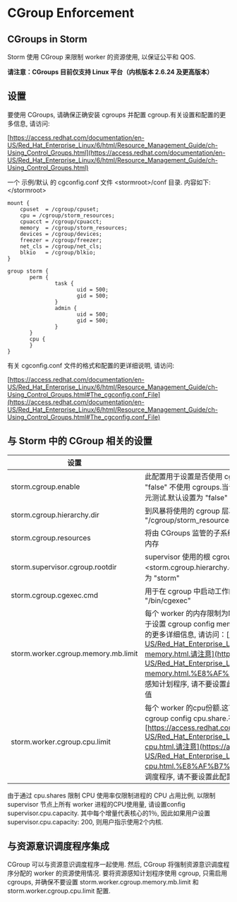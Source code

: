 # CGroup Enforcement

## CGroups in Storm

Storm 使用 CGroup 来限制 worker 的资源使用, 以保证公平和 QOS.

**请注意：CGroups 目前仅支持 Linux 平台（内核版本 2.6.24 及更高版本）**

## 设置

要使用 CGroups, 请确保正确安装 cgroups 并配置 cgroup.有关设置和配置的更多信息, 请访问:

[https://access.redhat.com/documentation/en-US/Red_Hat_Enterprise_Linux/6/html/Resource_Management_Guide/ch-Using_Control_Groups.html](https://access.redhat.com/documentation/en-US/Red_Hat_Enterprise_Linux/6/html/Resource_Management_Guide/ch-Using_Control_Groups.html)

一个 示例/默认 的 cgconfig.conf 文件 &lt;stormroot&gt;/conf 目录. 内容如下:&lt;/stormroot&gt;

```
mount {
    cpuset  = /cgroup/cpuset;
    cpu = /cgroup/storm_resources;
    cpuacct = /cgroup/cpuacct;
    memory  = /cgroup/storm_resources;
    devices = /cgroup/devices;
    freezer = /cgroup/freezer;
    net_cls = /cgroup/net_cls;
    blkio   = /cgroup/blkio;
}

group storm {
       perm {
               task {
                      uid = 500;
                      gid = 500;
               }
               admin {
                      uid = 500;
                      gid = 500;
               }
       }
       cpu {
       }
} 
```

有关 cgconfig.conf 文件的格式和配置的更详细说明, 请访问:

[https://access.redhat.com/documentation/en-US/Red_Hat_Enterprise_Linux/6/html/Resource_Management_Guide/ch-Using_Control_Groups.html#The_cgconfig.conf_File](https://access.redhat.com/documentation/en-US/Red_Hat_Enterprise_Linux/6/html/Resource_Management_Guide/ch-Using_Control_Groups.html#The_cgconfig.conf_File)

## 与 Storm 中的 CGroup 相关的设置

| 设置 | 功能 |
| --- | --- |
| storm.cgroup.enable | 此配置用于设置是否使用 cgroup.设置 "true" 以启用 cgroups 的使用.设置 "false" 不使用 cgroups.当该配置设置为 false 时, 将跳过与 cgroup 相关的单元测试.默认设置为 "false" |
| storm.cgroup.hierarchy.dir | 到风暴将使用的 cgroup 层次结构的路径.默认设置为 "/cgroup/storm_resources" |
| storm.cgroup.resources | 将由 CGroups 监管的子系统列表.默认设置为 cpu 和内存.目前只支持 cpu 和内存 |
| storm.supervisor.cgroup.rootdir | supervisor 使用的根 cgroup.cgroup 的路径将是 &lt;storm.cgroup.hierarchy.dir&gt;/&lt;storm.supervisor.cgroup.rootdir&gt;.默认设置为 "storm" |
| storm.cgroup.cgexec.cmd | 用于在 cgroup 中启动工作的 cgexec 命令的绝对路径.默认设置为 "/bin/cgexec" |
| storm.worker.cgroup.memory.mb.limit | 每个 worker 的内存限制为MB.这可以基于每个 supervisor 节点设置.该配置用于设置 cgroup config memory.limit_in_bytes.有关 memory.limit_in_bytes 的更多详细信息, 请访问：[https://access.redhat.com/documentation/en-US/Red_Hat_Enterprise_Linux/6/html/Resource_Management_Guide/sec-memory.html.请注意](https://access.redhat.com/documentation/en-US/Red_Hat_Enterprise_Linux/6/html/Resource_Management_Guide/sec-memory.html.%E8%AF%B7%E6%B3%A8%E6%84%8F), 如果您使用资源感知计划程序, 请不要设置此配置, 因为此配置将覆盖资源意识计划程序计算的值 |
| storm.worker.cgroup.cpu.limit | 每个 worker 的cpu份额.这可以基于每个 supervisor 节点设置.此配置用于设置 cgroup config cpu.share.有关 cpu.share 的更多详细信息, 请访问：[https://access.redhat.com/documentation/en-US/Red_Hat_Enterprise_Linux/6/html/Resource_Management_Guide/sec-cpu.html.请注意](https://access.redhat.com/documentation/en-US/Red_Hat_Enterprise_Linux/6/html/Resource_Management_Guide/sec-cpu.html.%E8%AF%B7%E6%B3%A8%E6%84%8F), 如果您使用资源感知调度程序, 请不要设置此配置, 因为此配置将覆盖资源意识计划程序计算的值 |

由于通过 cpu.shares 限制 CPU 使用率仅限制进程的 CPU 占用比例, 以限制 supervisor 节点上所有 worker 进程的CPU使用量, 请设置config supervisor.cpu.capacity. 其中每个增量代表核心的1％, 因此如果用户设置 supervisor.cpu.capacity: 200, 则用户指示使用2个内核.

## 与资源意识调度程序集成

CGroup 可以与资源意识调度程序一起使用. 然后, CGroup 将强制资源意识调度程序分配的 worker 的资源使用情况. 要将资源感知计划程序使用 cgroup, 只需启用 cgroups, 并确保不要设置 storm.worker.cgroup.memory.mb.limit 和 storm.worker.cgroup.cpu.limit 配置.